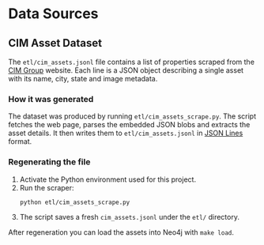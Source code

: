 # Data Sources

## CIM Asset Dataset

The `etl/cim_assets.jsonl` file contains a list of properties scraped from the
[CIM Group](https://www.cimgroup.com/our-platforms/assets) website. Each line is a
JSON object describing a single asset with its name, city, state and image
metadata.

### How it was generated

The dataset was produced by running `etl/cim_assets_scrape.py`. The script fetches
the web page, parses the embedded JSON blobs and extracts the asset details. It then
writes them to `etl/cim_assets.jsonl` in [JSON Lines](https://jsonlines.org/)
format.

### Regenerating the file

1. Activate the Python environment used for this project.
2. Run the scraper:
   ```bash
   python etl/cim_assets_scrape.py
   ```
3. The script saves a fresh `cim_assets.jsonl` under the `etl/` directory.

After regeneration you can load the assets into Neo4j with `make load`.
